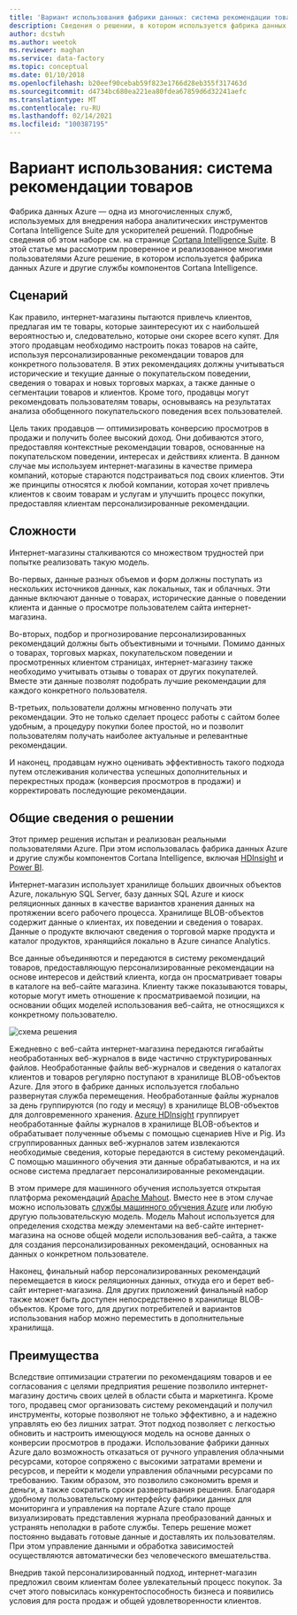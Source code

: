 ```yaml
---
title: 'Вариант использования фабрики данных: система рекомендации товаров'
description: Сведения о решении, в котором используется фабрика данных Azure и другие службы.
author: dcstwh
ms.author: weetok
ms.reviewer: maghan
ms.service: data-factory
ms.topic: conceptual
ms.date: 01/10/2018
ms.openlocfilehash: b20eef90cebab59f823e1766d28eb355f317463d
ms.sourcegitcommit: d4734bc680ea221ea80fdea67859d6d32241aefc
ms.translationtype: MT
ms.contentlocale: ru-RU
ms.lasthandoff: 02/14/2021
ms.locfileid: "100387195"
---
```

# <a name="use-case---product-recommendations"></a>Вариант использования: система рекомендации товаров
Фабрика данных Azure — одна из многочисленных служб, используемых для внедрения набора аналитических инструментов Cortana Intelligence Suite для ускорителей решений.  Подробные сведения об этом наборе см. на странице [Cortana Intelligence Suite](https://www.microsoft.com/cortanaanalytics). В этой статье мы рассмотрим проверенное и реализованное многими пользователями Azure решение, в котором используется фабрика данных Azure и другие службы компонентов Cortana Intelligence.

## <a name="scenario"></a>Сценарий
Как правило, интернет-магазины пытаются привлечь клиентов, предлагая им те товары, которые заинтересуют их с наибольшей вероятностью и, следовательно, которые они скорее всего купят. Для этого продавцам необходимо настроить показ товаров на сайте, используя персонализированные рекомендации товаров для конкретного пользователя. В этих рекомендациях должны учитываться исторические и текущие данные о покупательском поведении, сведения о товарах и новых торговых марках, а также данные о сегментации товаров и клиентов.  Кроме того, продавцы могут рекомендовать пользователям товары, основываясь на результатах анализа обобщенного покупательского поведения всех пользователей.

Цель таких продавцов — оптимизировать конверсию просмотров в продажи и получить более высокий доход.  Они добиваются этого, предоставляя контекстные рекомендации товаров, основанные на покупательском поведении, интересах и действиях клиента. В данном случае мы используем интернет-магазины в качестве примера компаний, которые стараются подстраиваться под своих клиентов. Эти же принципы относятся к любой компании, которая хочет привлечь клиентов к своим товарам и услугам и улучшить процесс покупки, предоставляя клиентам персонализированные рекомендации.

## <a name="challenges"></a>Сложности
Интернет-магазины сталкиваются со множеством трудностей при попытке реализовать такую модель. 

Во-первых, данные разных объемов и форм должны поступать из нескольких источников данных, как локальных, так и облачных. Эти данные включают данные о товарах, исторические данные о поведении клиента и данные о просмотре пользователем сайта интернет-магазина. 

Во-вторых, подбор и прогнозирование персонализированных рекомендаций должны быть объективными и точными. Помимо данных о товарах, торговых марках, покупательском поведении и просмотренных клиентом страницах, интернет-магазину также необходимо учитывать отзывы о товарах от других покупателей. Вместе эти данные позволят подобрать лучшие рекомендации для каждого конкретного пользователя. 

В-третьих, пользователи должны мгновенно получать эти рекомендации. Это не только сделает процесс работы с сайтом более удобным, а процедуру покупки более простой, но и позволит пользователям получать наиболее актуальные и релевантные рекомендации. 

И наконец, продавцам нужно оценивать эффективность такого подхода путем отслеживания количества успешных дополнительных и перекрестных продаж (конверсия просмотров в продажи) и корректировать последующие рекомендации.

## <a name="solution-overview"></a>Общие сведения о решении
Этот пример решения испытан и реализован реальными пользователями Azure. При этом использовалась фабрика данных Azure и другие службы компонентов Cortana Intelligence, включая [HDInsight](https://azure.microsoft.com/services/hdinsight/) и [Power BI](https://powerbi.microsoft.com/).

Интернет-магазин использует хранилище больших двоичных объектов Azure, локальную SQL Server, базу данных SQL Azure и киоск реляционных данных в качестве вариантов хранения данных на протяжении всего рабочего процесса.  Хранилище BLOB-объектов содержит данные о клиентах, их поведении и сведения о товарах. Данные о продукте включают сведения о торговой марке продукта и каталог продуктов, хранящийся локально в Azure синапсе Analytics. 

Все данные объединяются и передаются в систему рекомендаций товаров, предоставляющую персонализированные рекомендации на основе интересов и действий клиента, когда он просматривает товары в каталоге на веб-сайте магазина. Клиенту также показываются товары, которые могут иметь отношение к просматриваемой позиции, на основании общих моделей использования веб-сайта, не относящихся к конкретному пользователю.

![схема решения](./media/data-factory-product-reco-usecase/diagram-1.png)

Ежедневно с веб-сайта интернет-магазина передаются гигабайты необработанных веб-журналов в виде частично структурированных файлов. Необработанные файлы веб-журналов и сведения о каталогах клиентов и товаров регулярно поступают в хранилище BLOB-объектов Azure. Для этого в фабрике данных используется глобально развернутая служба перемещения. Необработанные файлы журналов за день группируются (по году и месяцу) в хранилище BLOB-объектов для долговременного хранения.  [Azure HDInsight](https://azure.microsoft.com/services/hdinsight/) группирует необработанные файлы журналов в хранилище BLOB-объектов и обрабатывает полученные объемы с помощью сценариев Hive и Pig. Из сгруппированных данных веб-журналов затем извлекаются необходимые сведения, которые передаются в систему рекомендаций. С помощью машинного обучения эти данные обрабатываются, и на их основе система предлагает персонализированные рекомендации.

В этом примере для машинного обучения используется открытая платформа рекомендаций [Apache Mahout](https://mahout.apache.org/).  Вместо нее в этом случае можно использовать [службы машинного обучения Azure](https://azure.microsoft.com/services/machine-learning/) или любую другую пользовательскую модель.  Модель Mahout используется для определения сходства между элементами на веб-сайте интернет-магазина на основе общей модели использования веб-сайта, а также для создания персонализированных рекомендаций, основанных на данных о конкретном пользователе.

Наконец, финальный набор персонализированных рекомендаций перемещается в киоск реляционных данных, откуда его и берет веб-сайт интернет-магазина.  Для других приложений финальный набор также может быть доступен непосредственно в хранилище BLOB-объектов. Кроме того, для других потребителей и вариантов использования набор можно переместить в дополнительные хранилища.

## <a name="benefits"></a>Преимущества
Вследствие оптимизации стратегии по рекомендациям товаров и ее согласования с целями предприятия решение позволило интернет-магазину достичь своих целей в области сбыта и маркетинга. Кроме того, продавец смог организовать систему рекомендаций и получил инструменты, которые позволяют не только эффективно, а и надежно управлять ею без лишних затрат. Этот подход позволяет с легкостью обновить и настроить имеющуюся модель на основе данных о конверсии просмотров в продажи. Использование фабрики данных Azure дало возможность отказаться от ручного управления облачными ресурсами, которое сопряжено с высокими затратами времени и ресурсов, и перейти к модели управления облачными ресурсами по требованию. Таким образом, это позволило сэкономить время и деньги, а также сократить сроки развертывания решения. Благодаря удобному пользовательскому интерфейсу фабрики данных для мониторинга и управления на портале Azure стало проще визуализировать представления журнала преобразований данных и устранять неполадки в работе службы. Теперь решение может постоянно выдавать готовые данные и доставлять их пользователям. При этом управление данными и обработка зависимостей осуществляются автоматически без человеческого вмешательства.

Внедрив такой персонализированный подход, интернет-магазин предложил своим клиентам более увлекательный процесс покупок. За счет этого повысилась конкурентоспособность бизнеса и появились условия для роста продаж и общей удовлетворенности клиентов.

